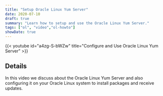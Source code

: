```yaml
---
title: "Setup Oracle Linux Yum Server"
date: 2020-07-10
draft: true
summary: "Learn how to setup and use the Oracle Linux Yum Server."
tags: ["ol", "video","ol-howto"]
showDate: true
---
```


{{< youtube id="a4zg-S-bWZw" title="Configure and Use Oracle Linux Yum Server" >}}

## Details

In this video we discuss about the Oracle Linux Yum Server and also configuring it on your Oracle Linux system to install packages and receive updates.
